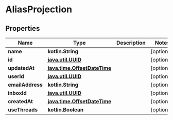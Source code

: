 
# AliasProjection

## Properties
Name | Type | Description | Notes
------------ | ------------- | ------------- | -------------
**name** | **kotlin.String** |  |  [optional]
**id** | [**java.util.UUID**](java.util.UUID) |  |  [optional]
**updatedAt** | [**java.time.OffsetDateTime**](java.time.OffsetDateTime) |  |  [optional]
**userId** | [**java.util.UUID**](java.util.UUID) |  |  [optional]
**emailAddress** | **kotlin.String** |  |  [optional]
**inboxId** | [**java.util.UUID**](java.util.UUID) |  |  [optional]
**createdAt** | [**java.time.OffsetDateTime**](java.time.OffsetDateTime) |  |  [optional]
**useThreads** | **kotlin.Boolean** |  |  [optional]



